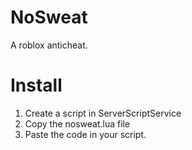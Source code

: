 # NoSweat
A roblox anticheat.

# Install
1. Create a script in ServerScriptService
2. Copy the nosweat.lua file
3. Paste the code in your script.
